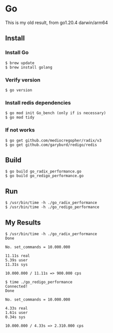 # Go

This is my old result, from go1.20.4 darwin/arm64

## Install

### Install Go
```
$ brew update
$ brew install golang
```
### Verify version
```
$ go version
```
### Install redis dependencies
```
$ go mod init Go_bench (only if is necessary)
$ go mod tidy
```
### If not works
```
$ go get github.com/mediocregopher/radix/v3
$ go get github.com/garyburd/redigo/redis
```


## Build

```
$ go build go_radix_performance.go
$ go build go_redigo_performance.go
```


## Run

```
$ /usr/bin/time -h ./go_radix_performance
$ /usr/bin/time -h ./go_redigo_performance
```


## My Results

```
$ /usr/bin/time -h ./go_radix_performance
Done

No. set_commands = 10.000.000

11.11s real
5.39s user
11.31s sys

10.000.000 / 11.11s => 900.000 cps
```


```
$ time ./go_redigo_performance
Connected!
Done

No. set_commands = 10.000.000

4.33s real
1.61s user
0.34s sys

10.000.000 / 4.33s => 2.310.000 cps
```
